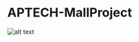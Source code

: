 # APTECH-MallProject


![alt text](https://github.com/[username]/[reponame]/blob/[branch]/image.jpg?raw=true)
